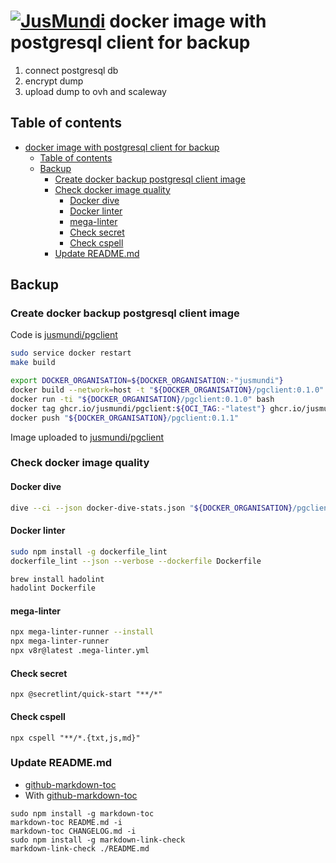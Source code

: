 <!-- markdown-link-check-disable-next-line -->
# [![JusMundi](https://media-exp1.licdn.com/dms/image/C4D0BAQFkFSDZh9uBpg/company-logo_200_200/0/1519903803617?e=2147483647&v=beta&t=wAWk1qgiv69WUS_PyOx-7apQTDnJXvBnvMCBmqO9Tew)](https://gitlab.com/jusmundi-group/web/infrastructure) docker image with postgresql client for backup

1. connect postgresql db
2. encrypt dump
3. upload dump to ovh and scaleway

## Table of contents

<!-- markdown-link-check-disable -->

<!-- toc -->

- [docker image with postgresql client for backup](#-docker-image-with-postgresql-client-for-backup)
  - [Table of contents](#table-of-contents)
  - [Backup](#backup)
    - [Create docker backup postgresql client image](#create-docker-backup-postgresql-client-image)
    - [Check docker image quality](#check-docker-image-quality)
      - [Docker dive](#docker-dive)
      - [Docker linter](#docker-linter)
      - [mega-linter](#mega-linter)
      - [Check secret](#check-secret)
      - [Check cspell](#check-cspell)
    - [Update README.md](#update-readmemd)

<!-- tocstop -->

<!-- markdown-link-check-enable -->

## Backup

### Create docker backup postgresql client image

Code is [jusmundi/pgclient](https://github.com/jusmundi/docker-pgclient)

```bash
sudo service docker restart
make build
```

```bash
export DOCKER_ORGANISATION=${DOCKER_ORGANISATION:-"jusmundi"}
docker build --network=host -t "${DOCKER_ORGANISATION}/pgclient:0.1.0" --squash .
docker run -ti "${DOCKER_ORGANISATION}/pgclient:0.1.0" bash
docker tag ghcr.io/jusmundi/pgclient:${OCI_TAG:-"latest"} ghcr.io/jusmundi/pgclient:0.1.1
docker push "${DOCKER_ORGANISATION}/pgclient:0.1.1"
```

Image uploaded to [jusmundi/pgclient](https://hub.docker.com/r/jusmundi/pgclient/tags)

### Check docker image quality

#### Docker dive

```bash
dive --ci --json docker-dive-stats.json "${DOCKER_ORGANISATION}/pgclient:0.1.0" 1>docker-dive.log 2>docker-dive-error.log
```

#### Docker linter

```bash
sudo npm install -g dockerfile_lint
dockerfile_lint --json --verbose --dockerfile Dockerfile
```

```bash
brew install hadolint
hadolint Dockerfile
```

#### mega-linter

```bash
npx mega-linter-runner --install
npx mega-linter-runner
npx v8r@latest .mega-linter.yml
```

#### Check secret

```shell
npx @secretlint/quick-start "**/*"
```

#### Check cspell

```shell
npx cspell "**/*.{txt,js,md}"
```

### Update README.md

* [github-markdown-toc](https://github.com/jonschlinkert/markdown-toc)
* With [github-markdown-toc](https://github.com/Lucas-C/pre-commit-hooks-nodejs)

```shell
sudo npm install -g markdown-toc
markdown-toc README.md -i
markdown-toc CHANGELOG.md -i
sudo npm install -g markdown-link-check
markdown-link-check ./README.md
```
